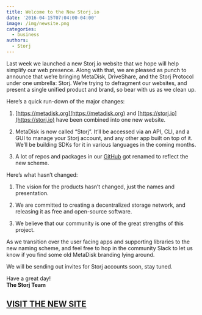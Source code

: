```yaml
---
title: Welcome to the New Storj.io
date: '2016-04-15T07:04:00-04:00'
image: /img/newsite.png
categories:
  - business
authors:
  - Storj
---
```

Last week we launched a new Storj.io website that we hope will help simplify our web presence. Along with that, we are pleased as punch to announce that we’re bringing MetaDisk, DriveShare, and the Storj Protocol under one umbrella: Storj. We’re trying to defragment our websites, and present a single unified product and brand, so bear with us as we clean up.  

<!--more-->

Here’s a quick run-down of the major changes:

1.  [https://metadisk.org](https://metadisk.org) and [https://storj.io](https://storj.io) have been combined into one new website.  
    
2.  MetaDisk is now called “Storj”. It’ll be accessed via an API, CLI, and a GUI to manage your Storj account, and any other app built on top of it. We’ll be building SDKs for it in various languages in the coming months.  
    
3.  A lot of repos and packages in our [GitHub](https://github.com/Storj) got renamed to reflect the new scheme.  
    

Here’s what hasn’t changed:

1.  The vision for the products hasn’t changed, just the names and presentation.  
    
2.  We are committed to creating a decentralized storage network, and releasing it as free and open-source software.  
    
3.  We believe that our community is one of the great strengths of this project.  
    

As we transition over the user facing apps and supporting libraries to the new naming scheme, and feel free to hop in the community Slack to let us know if you find some old MetaDisk branding lying around.

We will be sending out invites for Storj accounts soon, stay tuned.

Have a great day!  
**The Storj Team**  
  

[VISIT THE NEW SITE](https://storj.io)
--------------------------------------
